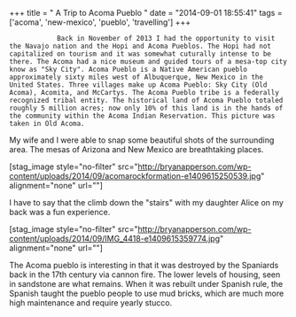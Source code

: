 +++
title = "				A Trip to Acoma Pueblo		"
date = "2014-09-01 18:55:41"
tags = ['acoma', 'new-mexico', 'pueblo', 'travelling']
+++

    			Back in November of 2013 I had the opportunity to visit the Navajo nation and the Hopi and Acoma Pueblos. The Hopi had not capitalized on tourism and it was somewhat cuturally intense to be there. The Acoma had a nice museum and guided tours of a mesa-top city know as "Sky City". Acoma Pueblo is a Native American pueblo approximately sixty miles west of Albuquerque, New Mexico in the United States. Three villages make up Acoma Pueblo: Sky City (Old Acoma), Acomita, and McCartys. The Acoma Pueblo tribe is a federally recognized tribal entity. The historical land of Acoma Pueblo totaled roughly 5 million acres; now only 10% of this land is in the hands of the community within the Acoma Indian Reservation. This picture was taken in Old Acoma.

My wife and I were able to snap some beautiful shots of the surrounding area. The mesas of Arizona and New Mexico are breathtaking places.

[stag_image style="no-filter" src="http://bryanapperson.com/wp-content/uploads/2014/09/acomarockformation-e1409615250539.jpg" alignment="none" url=""]

I have to say that the climb down the "stairs" with my daughter Alice on my back was a fun experience.

[stag_image style="no-filter" src="http://bryanapperson.com/wp-content/uploads/2014/09/IMG_4418-e1409615359774.jpg" alignment="none" url=""]

The Acoma pueblo is interesting in that it was destroyed by the Spaniards back in the 17th century via cannon fire. The lower levels of housing, seen in sandstone are what remains. When it was rebuilt under Spanish rule, the Spanish taught the pueblo people to use mud bricks, which are much more high maintenance and require yearly stucco.
